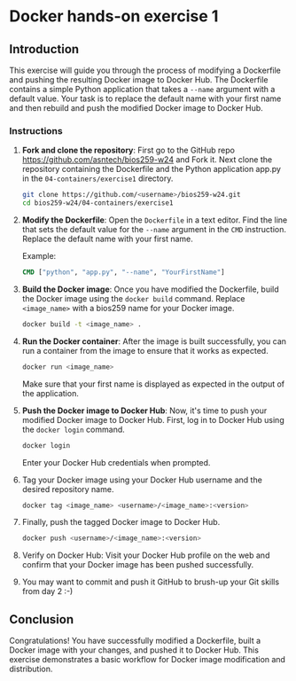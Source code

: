# Docker hands-on exercise 1

## Introduction

This exercise will guide you through the process of modifying a Dockerfile and pushing the resulting Docker image to Docker Hub. The Dockerfile contains a simple Python application that takes a ``--name`` argument with a default value. Your task is to replace the default name with your first name and then rebuild and push the modified Docker image to Docker Hub.

### Instructions

1. **Fork and clone the repository**: First go to the GitHub repo https://github.com/asntech/bios259-w24 and Fork it. Next clone the repository containing the Dockerfile and the Python application app.py in the `04-containers/exercise1` directory.

    ```bash
    git clone https://github.com/<username>/bios259-w24.git
    cd bios259-w24/04-containers/exercise1
    ```

2. **Modify the Dockerfile**: Open the `Dockerfile` in a text editor. Find the line that sets the default value for the `--name` argument in the `CMD` instruction. Replace the default name with your first name.

    Example:

    ```Dockerfile
    CMD ["python", "app.py", "--name", "YourFirstName"]
    ```

3. **Build the Docker image**: Once you have modified the Dockerfile, build the Docker image using the `docker build` command. Replace `<image_name>` with a bios259 name for your Docker image.

    ```bash
    docker build -t <image_name> .
    ```

4. **Run the Docker container**: After the image is built successfully, you can run a container from the image to ensure that it works as expected.

    ```bash
    docker run <image_name>
    ```

    Make sure that your first name is displayed as expected in the output of the application.

5. **Push the Docker image to Docker Hub**: Now, it's time to push your modified Docker image to Docker Hub. First, log in to Docker Hub using the `docker login` command.

    ```bash
    docker login
    ```

    Enter your Docker Hub credentials when prompted.

6. Tag your Docker image using your Docker Hub username and the desired repository name.

    ```bash
    docker tag <image_name> <username>/<image_name>:<version>
    ```

7. Finally, push the tagged Docker image to Docker Hub.

    ```bash
    docker push <username>/<image_name>:<version>
    ```

8. Verify on Docker Hub: Visit your Docker Hub profile on the web and confirm that your Docker image has been pushed successfully.

9. You may want to commit and push it GitHub to brush-up your Git skills from day 2 :-)

## Conclusion

Congratulations! You have successfully modified a Dockerfile, built a Docker image with your changes, and pushed it to Docker Hub. This exercise demonstrates a basic workflow for Docker image modification and distribution.
